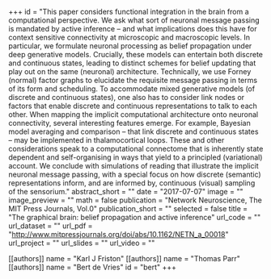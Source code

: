 +++
    id = "This paper considers functional integration in the brain from a computational perspective. We ask what sort of neuronal message passing is mandated by active inference – and what implications does this have for context sensitive connectivity at microscopic and macroscopic levels. In particular, we formulate neuronal processing as belief propagation under deep generative models. Crucially, these models can entertain both discrete and continuous states, leading to distinct schemes for belief updating that play out on the same (neuronal) architecture. Technically, we use Forney (normal) factor graphs to elucidate the requisite message passing in terms of its form and scheduling. To accommodate mixed generative models (of discrete and continuous states), one also has to consider link nodes or factors that enable discrete and continuous representations to talk to each other. When mapping the implicit computational architecture onto neuronal connectivity, several interesting features emerge. For example, Bayesian model averaging and comparison – that link discrete and continuous states – may be implemented in thalamocortical loops. These and other considerations speak to a computational connectome that is inherently state dependent and self-organising in ways that yield to a principled (variational) account. We conclude with simulations of reading that illustrate the implicit neuronal message passing, with a special focus on how discrete (semantic) representations inform, and are informed by, continuous (visual) sampling of the sensorium."
abstract_short = ""
date = "2017-07-07"
image = ""
image_preview = ""
math = false
publication = "Network Neuroscience, The MIT Press Journals, Vol.0"
publication_short = ""
selected = false
title = "The graphical brain: belief propagation and active inference"
url_code = ""
url_dataset = ""
url_pdf = "http://www.mitpressjournals.org/doi/abs/10.1162/NETN_a_00018"
url_project = ""
url_slides = ""
url_video = ""

[[authors]]
    name = "Karl J Friston"
[[authors]]
    name = "Thomas Parr" 
[[authors]]
    name = "Bert de Vries"
    id = "bert"
+++
